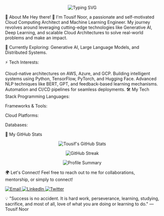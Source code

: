 <p align="center"> <img src="https://readme-typing-svg.herokuapp.com?font=Fira+Code&size=24&pause=1000&color=blueviolet&center=true&vCenter=true&width=435&lines=Hi%2C+I'm+Tousif+Noor+%F0%9F%91%8B;Cloud+Computing+%26+AI+Enthusiast;Pythonista+%7C+ML+Engineer;Lifelong+Learner+%7C+Innovator" alt="Typing SVG" /> </p>
🚀 About Me
Hey there! 👋 I'm Tousif Noor, a passionate and self-motivated Cloud Computing Architect and Machine Learning Engineer. My journey revolves around leveraging cutting-edge technologies like Generative AI, Deep Learning, and scalable Cloud Architectures to solve real-world problems and make an impact.

🧠 Currently Exploring: Generative AI, Large Language Models, and Distributed Systems.

⚡ Tech Interests:

Cloud-native architectures on AWS, Azure, and GCP.
Building intelligent systems using Python, TensorFlow, PyTorch, and Hugging Face.
Advanced NLP techniques like BERT, GPT, and feedback-based learning mechanisms.
Automation and CI/CD pipelines for seamless deployments.
🛠️ My Tech Stack
Programming Languages:

Frameworks & Tools:

Cloud Platforms:

Databases:

🌟 My GitHub Stats
<p align="center"> <img src="https://github-readme-stats.vercel.app/api?username=tousif12&show_icons=true&theme=radical" alt="Tousif's GitHub Stats" /> </p> <p align="center"> <img src="https://github-readme-streak-stats.herokuapp.com/?user=tousif12&theme=radical" alt="GitHub Streak" /> </p> <p align="center"> <img src="https://github-profile-summary-cards.vercel.app/api/cards/profile-details?username=tousif12&theme=radical" alt="Profile Summary" /> </p>
🌍 Let's Connect!
Feel free to reach out to me for collaborations, mentorship, or simply to connect!

<a href="mailto:tousif.noor@gmail.com"> <img src="https://img.shields.io/badge/Gmail-D14836?style=for-the-badge&logo=gmail&logoColor=white" alt="Email" /> </a> <a href="https://www.linkedin.com/in/tousif-noor-85549b66/"> <img src="https://img.shields.io/badge/LinkedIn-0077B5?style=for-the-badge&logo=linkedin&logoColor=white" alt="LinkedIn" /> </a> <a href="https://twitter.com/pyvengers"> <img src="https://img.shields.io/badge/Twitter-1DA1F2?style=for-the-badge&logo=twitter&logoColor=white" alt="Twitter" /> 
</a>

💡 "Success is no accident. It is hard work, perseverance, learning, studying, sacrifice, and most of all, love of what you are doing or learning to do."
— Tousif Noor
